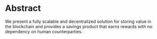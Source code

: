 # Abstract

We present a fully scalable and decentralized solution for storing value in the blockchain and provides a savings product that earns rewards with no dependency on human counterparties.
